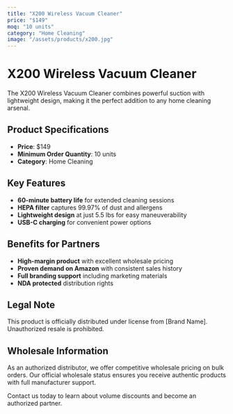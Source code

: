```yaml
---
title: "X200 Wireless Vacuum Cleaner"
price: "$149"
moq: "10 units"
category: "Home Cleaning"
image: "/assets/products/x200.jpg"
---
```


# X200 Wireless Vacuum Cleaner

The X200 Wireless Vacuum Cleaner combines powerful suction with lightweight design, making it the perfect addition to any home cleaning arsenal.

## Product Specifications

- **Price**: $149
- **Minimum Order Quantity**: 10 units
- **Category**: Home Cleaning

## Key Features

- **60-minute battery life** for extended cleaning sessions
- **HEPA filter** captures 99.97% of dust and allergens
- **Lightweight design** at just 5.5 lbs for easy maneuverability
- **USB-C charging** for convenient power options

## Benefits for Partners

- **High-margin product** with excellent wholesale pricing
- **Proven demand on Amazon** with consistent sales history
- **Full branding support** including marketing materials
- **NDA protected** distribution rights

## Legal Note

This product is officially distributed under license from [Brand Name]. Unauthorized resale is prohibited.

## Wholesale Information

As an authorized distributor, we offer competitive wholesale pricing on bulk orders. Our official wholesale status ensures you receive authentic products with full manufacturer support.

Contact us today to learn about volume discounts and become an authorized partner.
